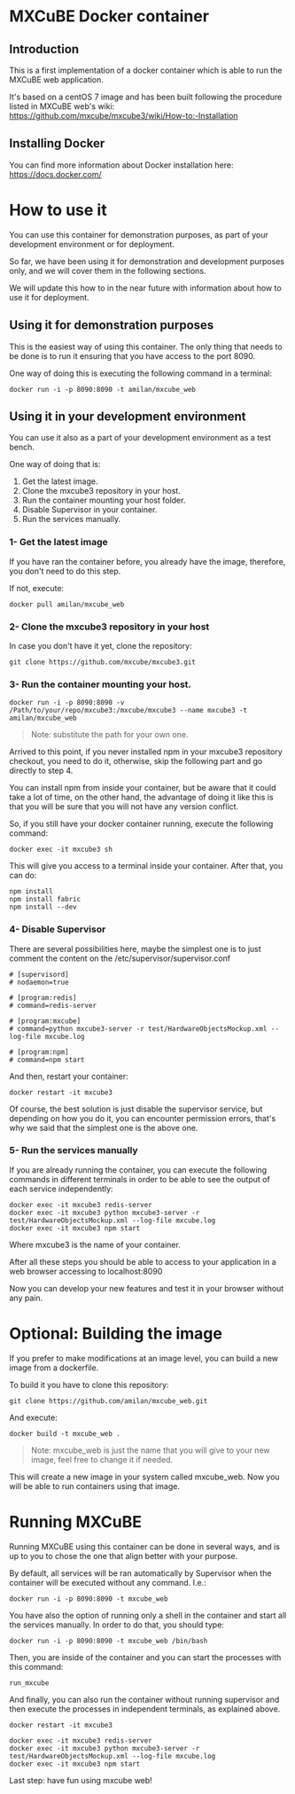 # MXCuBE Docker container

## Introduction

This is a first implementation of a docker container which is able to run
the MXCuBE web application.

It's based on a centOS 7 image and has been built following the procedure
listed in MXCuBE web's wiki:
https://github.com/mxcube/mxcube3/wiki/How-to:-Installation

## Installing Docker

You can find more information about Docker installation here:
https://docs.docker.com/

# How to use it

You can use this container for demonstration purposes, as part of your development
environment or for deployment.

So far, we have been using it for demonstration and development purposes only,
and we will cover them in the following sections.

We will update this how to in the near future with information about how to use
it for deployment.

## Using it for demonstration purposes

This is the easiest way of using this container. The only thing that needs to
be done is to run it ensuring that you have access to the port 8090.

One way of doing this is executing the following command in a terminal:

```
docker run -i -p 8090:8090 -t amilan/mxcube_web
```

## Using it in your development environment

You can use it also as a part of your development environment as a test bench.

One way of doing that is:
1. Get the latest image.
2. Clone the mxcube3 repository in your host.
3. Run the container mounting your host folder.
4. Disable Supervisor in your container.
5. Run the services manually.

### 1- Get the latest image

If you have ran the container before, you already have the image, therefore, you
don't need to do this step.

If not, execute:

```
docker pull amilan/mxcube_web
```

### 2- Clone the mxcube3 repository in your host

In case you don't have it yet, clone the repository:

```
git clone https://github.com/mxcube/mxcube3.git
```

### 3- Run the container mounting your host.

```
docker run -i -p 8090:8090 -v /Path/to/your/repo/mxcube3:/mxcube/mxcube3 --name mxcube3 -t amilan/mxcube_web
```

> Note: substitute the path for your own one.

Arrived to this point, if you never installed npm in your mxcube3 repository checkout,
you need to do it, otherwise, skip the following part and go directly to step 4.

You can install npm from inside your container, but be aware that it could take
a lot of time, on the other hand, the advantage of doing it like this is that
you will be sure that you will not have any version conflict.

So, if you still have your docker container running, execute the following command:

```
docker exec -it mxcube3 sh
```

This will give you access to a terminal inside your container. After that,
you can do:

```
npm install
npm install fabric
npm install --dev
```

### 4- Disable Supervisor

There are several possibilities here, maybe the simplest one is to just comment
the content on the /etc/supervisor/supervisor.conf

```
# [supervisord]
# nodaemon=true

# [program:redis]
# command=redis-server

# [program:mxcube]
# command=python mxcube3-server -r test/HardwareObjectsMockup.xml --log-file mxcube.log

# [program:npm]
# command=npm start
```

And then, restart your container:

```
docker restart -it mxcube3
```

Of course, the best solution is just disable the supervisor service, but
depending on how you do it, you can encounter permission errors, that's why we
said that the simplest one is the above one.

### 5- Run the services manually

If you are already running the container, you can execute the following commands
in different terminals in order to be able to see the output of each service
independently:

```
docker exec -it mxcube3 redis-server
docker exec -it mxcube3 python mxcube3-server -r test/HardwareObjectsMockup.xml --log-file mxcube.log
docker exec -it mxcube3 npm start
```

Where mxcube3 is the name of your container.

After all these steps you should be able to access to your application in a web
browser accessing to localhost:8090

Now you can develop your new features and test it in your browser without any pain.


# Optional: Building the image

If you prefer to make modifications at an image level, you can build a new image
from a dockerfile.

To build it you have to clone this repository:

```
git clone https://github.com/amilan/mxcube_web.git
```

And execute:

```
docker build -t mxcube_web .
```

> Note: mxcube_web is just the name that you will give to your new image,
  feel free to change it if needed.

This will create a new image in your system called mxcube_web. Now you will be
able to run containers using that image.

# Running MXCuBE

Running MXCuBE using this container can be done in several ways, and is up to
you to chose the one that align better with your purpose.

By default, all services will be ran automatically by Supervisor when the
container will be executed without any command. I.e.:

```
docker run -i -p 8090:8090 -t mxcube_web
```

You have also the option of running only a shell in the container and start all
the services manually. In order to do that, you should type:

```
docker run -i -p 8090:8090 -t mxcube_web /bin/bash
```

Then, you are inside of the container and you can start the processes with this
command:

```
run_mxcube
```

And finally, you can also run the container without running supervisor and then
execute the processes in independent terminals, as explained above.

```
docker restart -it mxcube3
```

```
docker exec -it mxcube3 redis-server
docker exec -it mxcube3 python mxcube3-server -r test/HardwareObjectsMockup.xml --log-file mxcube.log
docker exec -it mxcube3 npm start
```

Last step: have fun using mxcube web!
